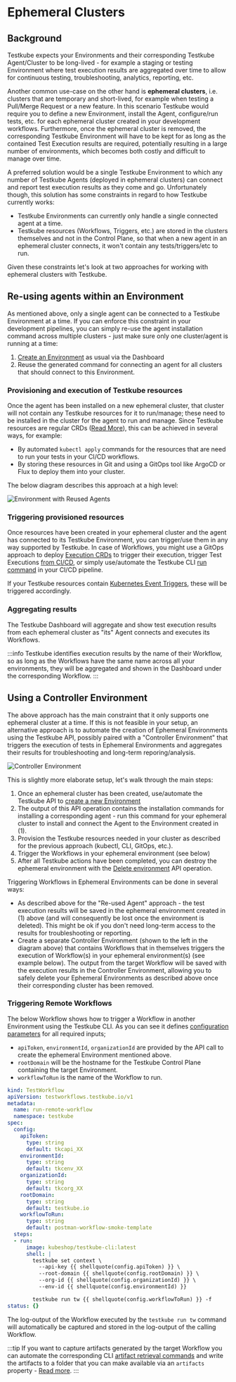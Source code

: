 # Ephemeral Clusters

## Background 

Testkube expects your Environments and their corresponding Testkube Agent/Cluster to be long-lived - 
for example a staging or testing Environment where test execution results are aggregated over time to allow for 
continuous testing, troubleshooting, analytics, reporting, etc. 

Another common use-case on the other hand is **ephemeral clusters**, i.e. clusters that are temporary and short-lived,
for example when testing a Pull/Merge Request or a new feature. In this scenario Testkube would require you to
define a new Environment, install the Agent, configure/run tests, etc. for each ephemeral cluster created in your
development workflows. Furthermore, once the ephemeral cluster is removed, the corresponding Testkube Environment 
will have to be kept for as long as the contained Test Execution results are required, potentially resulting in a large 
number of environments, which becomes both costly and difficult to manage over time.

A preferred solution would be a single Testkube Environment to which any number of Testkube Agents (deployed
in ephemeral clusters) can connect and report test execution results as they come and go. Unfortunately though,
this solution has some constraints in regard to how Testkube currently works:

- Testkube Environments can currently only handle a single connected agent at a time. 
- Testkube resources (Workflows, Triggers, etc.) are stored in the clusters themselves and not in the Control Plane, 
  so that when a new agent in an ephemeral cluster connects, it won't contain any tests/triggers/etc to run.

Given these constraints let's look at two approaches for working with ephemeral clusters with Testkube.

## Re-using agents within an Environment

As mentioned above, only a single agent can be connected to a Testkube Environment at a time. 
If you can enforce this constraint in your development pipelines, you can simply re-use the agent installation 
command across multiple clusters - just make sure only one cluster/agent is running at a time:

1. [Create an Environment](/testkube-pro/articles/environment-management#operation/updateEnvironment) as usual via the Dashboard
2. Reuse the generated command for connecting an agent for all clusters that should connect to this Environment. 

### Provisioning and execution of Testkube resources

Once the agent has been installed on a new ephemeral cluster, that cluster will not contain any Testkube resources 
for it to run/manage; these need to be installed in the cluster for the agent to run and manage. Since Testkube 
resources are regular CRDs ([Read More](http://localhost:3000/articles/crds)), this can be achieved in several ways, 
for example:

- By automated `kubectl apply` commands for the resources that are need to run your tests in your CI/CD workflows.
- By storing these resources in Git and using a GitOps tool like ArgoCD or Flux to deploy them into your cluster.

The below diagram describes this approach at a high level:

![Environment with Reused Agents](images/reused-agents-environment.png)

### Triggering provisioned resources

Once resources have been created in your ephemeral cluster and the agent has connected to its 
Testkube Environment, you can trigger/use them in any way supported by Testkube. In case of Workflows, you 
might use a GitOps approach to deploy [Execution CRDs](/articles/test-executions) to trigger their execution, 
trigger Test Executions [from CI/CD](/articles/cicd-overview), or simply use/automate the 
Testkube CLI [run command](/cli/testkube_run) in your CI/CD pipeline.

If your Testkube resources contain [Kubernetes Event Triggers](/articles/test-triggers), these will be triggered accordingly.

### Aggregating results

The Testkube Dashboard will aggregate and show test execution results from each ephemeral cluster as "its" Agent 
connects and executes its Workflows. 

:::info
Testkube identifies execution results by the name of their Workflow, so as long as the Workflows have the same name
across all your environments, they will be aggregated and shown in the Dashboard under the corresponding Workflow.
:::

## Using a Controller Environment 

The above approach has the main constraint that it only supports one ephemeral cluster at a time. If this is not
feasible in your setup, an alternative approach is to automate the creation of Ephemeral Environments using 
the Testkube API, possibly paired with a "Controller Environment" that triggers the execution of tests in 
Ephemeral Environments and aggregates their results for troubleshooting and long-term reporing/analysis.

![Controller Environment](images/controller-environment.png)

This is slightly more elaborate setup, let's walk through the main steps:

1. Once an ephemeral cluster has been created, use/automate the Testkube API to [create a new Environment](/openapi/cloud/Organisation-Operations----environments#operation/createEnvironment)
2. The output of this API operation contains the installation commands for installing a corresponding agent - run this
   command for your ephemeral cluster to install and connect the Agent to the Environment created in (1).
3. Provision the Testkube resources needed in your cluster as described for the previous approach (kubectl, CLI, GitOps, etc.).
4. Trigger the Workflows in your ephemeral environment (see below)
5. After all Testkube actions have been completed, you can destroy the ephemeral environment 
   with the [Delete environment](/openapi/cloud/Organisation-Operations----environments#operation/deleteEnvironment) API operation.

Triggering Workflows in Ephemeral Environments can be done in several ways:

- As described above for the "Re-used Agent" approach - the test execution results will be saved in the
  ephemeral environment created in (1) above (and will consequently be lost once the environment is deleted). 
  This might be ok if you don't need long-term access to the results for troubleshooting or reporting. 
- Create a separate Controller Environment (shown to the left in the diagram above) that contains Workflows that 
  in themselves triggers the execution of Workflow(s) in your ephemeral environment(s) (see example below). 
  The output from the target Workflow will be saved with the execution results in the Controller 
  Environment, allowing you to safely delete your Ephemeral Environments as described above once their corresponding 
  cluster has been removed.

### Triggering Remote Workflows

The below Workflow shows how to trigger a Workflow in another Environment using the Testkube CLI. As you can see
it defines [configuration parameters](/articles/test-workflows-examples-configuration) for all required inputs; 
- `apiToken`, `environmentId`, `organizationId` are provided by the API call to create the ephemeral Environment mentioned above.
- `rootDomain` will be the hostname for the Testkube Control Plane containing the target Environment. 
- `workflowToRun` is the name of the Workflow to run.

```yaml
kind: TestWorkflow
apiVersion: testworkflows.testkube.io/v1
metadata:
  name: run-remote-workflow
  namespace: testkube
spec:
  config:
    apiToken:
      type: string
      default: tkcapi_XX
    environmentId:
      type: string
      default: tkcenv_XX
    organizationId:
      type: string
      default: tkcorg_XX
    rootDomain:
      type: string
      default: testkube.io
    workflowToRun:
      type: string
      default: postman-workflow-smoke-template
  steps:
  - run:
      image: kubeshop/testkube-cli:latest
      shell: |
        testkube set context \
          --api-key {{ shellquote(config.apiToken) }} \
          --root-domain {{ shellquote(config.rootDomain) }} \
          --org-id {{ shellquote(config.organizationId) }} \
          --env-id {{ shellquote(config.environmentId) }}

        testkube run tw {{ shellquote(config.workflowToRun) }} -f
status: {}
```

The log-output of the Workflow executed by the `testkube run tw` command will automatically be captured 
and stored in the log-output of the calling Workflow.

:::tip
If you want to capture artifacts generated by the target Workflow you can automate the corresponding 
CLI [artifact retrieval commands](/cli/testkube_download) and write the artifacts to a folder that you can 
make available via an `artifacts` property - [Read more](/articles/test-workflows-artifacts).
:::
